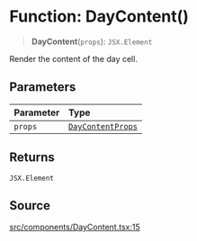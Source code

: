 # Function: DayContent()

> **DayContent**(`props`): `JSX.Element`

Render the content of the day cell.

## Parameters

| Parameter | Type |
| :------ | :------ |
| `props` | [`DayContentProps`](../interfaces/DayContentProps.md) |

## Returns

`JSX.Element`

## Source

[src/components/DayContent.tsx:15](https://github.com/gpbl/react-day-picker/blob/a604fd23887c832117da414a9c63b1b84efb97d9/src/components/DayContent.tsx#L15)
